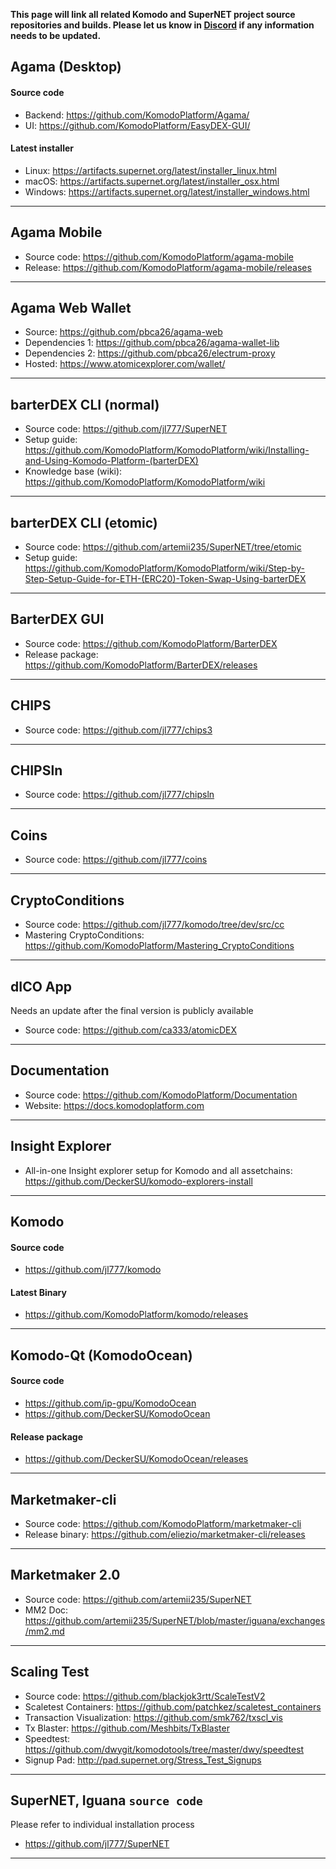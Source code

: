 **This page will link all related Komodo and SuperNET project source repositories and builds. Please let us know in [Discord](https://komodoplatform.com/discord) if any information needs to be updated.**

## Agama (Desktop)
#### Source code
* Backend: https://github.com/KomodoPlatform/Agama/
* UI: https://github.com/KomodoPlatform/EasyDEX-GUI/
#### Latest installer
* Linux: https://artifacts.supernet.org/latest/installer_linux.html  
* macOS: https://artifacts.supernet.org/latest/installer_osx.html  
* Windows: https://artifacts.supernet.org/latest/installer_windows.html  
---
## Agama Mobile
* Source code: https://github.com/KomodoPlatform/agama-mobile
* Release: https://github.com/KomodoPlatform/agama-mobile/releases
---
## Agama Web Wallet
* Source: https://github.com/pbca26/agama-web
* Dependencies 1: https://github.com/pbca26/agama-wallet-lib
* Dependencies 2: https://github.com/pbca26/electrum-proxy
* Hosted: https://www.atomicexplorer.com/wallet/
---
## barterDEX CLI (normal)
* Source code: https://github.com/jl777/SuperNET
* Setup guide: https://github.com/KomodoPlatform/KomodoPlatform/wiki/Installing-and-Using-Komodo-Platform-(barterDEX)
* Knowledge base (wiki): https://github.com/KomodoPlatform/KomodoPlatform/wiki
---
## barterDEX CLI (etomic)
* Source code: https://github.com/artemii235/SuperNET/tree/etomic
* Setup guide: https://github.com/KomodoPlatform/KomodoPlatform/wiki/Step-by-Step-Setup-Guide-for-ETH-(ERC20)-Token-Swap-Using-barterDEX
---
## BarterDEX GUI
* Source code: https://github.com/KomodoPlatform/BarterDEX
* Release package: https://github.com/KomodoPlatform/BarterDEX/releases
---
## CHIPS
* Source code: https://github.com/jl777/chips3
---
## CHIPSln
* Source code: https://github.com/jl777/chipsln
---
## Coins
* Source code: https://github.com/jl777/coins
---
## CryptoConditions
* Source code: https://github.com/jl777/komodo/tree/dev/src/cc
* Mastering CryptoConditions: https://github.com/KomodoPlatform/Mastering_CryptoConditions
---
## dICO App
Needs an update after the final version is publicly available
* Source code: https://github.com/ca333/atomicDEX
---
## Documentation
* Source code: https://github.com/KomodoPlatform/Documentation
* Website: https://docs.komodoplatform.com
---
## Insight Explorer 
* All-in-one Insight explorer setup for Komodo and all assetchains: https://github.com/DeckerSU/komodo-explorers-install
---
## Komodo
#### Source code
* https://github.com/jl777/komodo
#### Latest Binary
* https://github.com/KomodoPlatform/komodo/releases
---
## Komodo-Qt (KomodoOcean)
#### Source code
* https://github.com/ip-gpu/KomodoOcean 
* https://github.com/DeckerSU/KomodoOcean
#### Release package
* https://github.com/DeckerSU/KomodoOcean/releases
---
## Marketmaker-cli
* Source code: https://github.com/KomodoPlatform/marketmaker-cli
* Release binary: https://github.com/eliezio/marketmaker-cli/releases
---
## Marketmaker 2.0
* Source code: https://github.com/artemii235/SuperNET
* MM2 Doc: https://github.com/artemii235/SuperNET/blob/master/iguana/exchanges/mm2.md
---
## Scaling Test
* Source code: https://github.com/blackjok3rtt/ScaleTestV2
* Scaletest Containers: https://github.com/patchkez/scaletest_containers
* Transaction Visualization: https://github.com/smk762/txscl_vis
* Tx Blaster: https://github.com/Meshbits/TxBlaster
* Speedtest: https://github.com/dwygit/komodotools/tree/master/dwy/speedtest
* Signup Pad: http://pad.supernet.org/Stress_Test_Signups
---
## SuperNET, Iguana `source code`
Please refer to individual installation process
* https://github.com/jl777/SuperNET
---